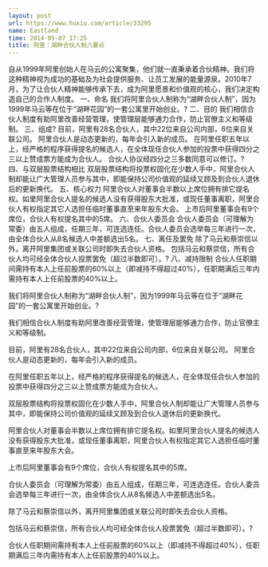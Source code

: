 ```yaml
---
layout: post
url: https://www.huxiu.com/article/33295
name: Eastland
time: 2014-05-07 17:25
title: 阿里：湖畔合伙人制八要点
---
```

自从1999年阿里创始人在马云的公寓聚集，他们就一直秉承着合伙精神。我们将这种精神视为成功的基础及为社会提供服务、让员工发展的能量源泉。2010年7月，为了让合伙人精神能够传承下去，成为阿里愿景和价值观的核心，我们决定构造自己的合作人制度。 一、命名 我们将阿里合伙人制称为“湖畔合伙人制”，因为1999年马云等在位于“湖畔花园”的一套公寓里开始创业。? 二、目的 我们相信合伙人制度有助阿里改善经营管理，使管理层能够通力合作，防止官僚主义和等级制。 三、组成? 目前，阿里有28名合伙人，其中22位来自公司内部，6位来自关联公司。 阿里合伙人是动态更新的，每年会引入新的成员。 在阿里任职五年以上，经严格的程序获得提名的候选人，在全体现任合伙人参加的投票中获得四分之三以上赞成票方能成为合伙人。 合伙人协议经四分之三多数同意可以修订。? 四、与双层股票结构相比 双层股票结构将投票权固化在少数人手中，阿里合伙人制却能让广大管理人员参与其中，即能保持公司价值观的延续又顾及到合伙人退休后的更新换代。 五、核心权力 阿里合伙人对董事会半数以上席位拥有排它提名权。如里阿里合伙人提名的候选人没有获得股东大批准，或现任董事离职，阿里合伙人有权指定其它人选担任临时董事直至来年股东大会。 上市后阿里董事会有9个席位，合伙人有权提名其中的5席。 六、合伙人委员会 合伙人委员会（可理解为常委）由五人组成，任期三年，可连选连任。合伙人委员会选举每三年进行一次，由全体合伙人从8名候选人中差额选出5名。 七、离任及罢免 除了马云和蔡崇信以外，离开阿里集团或关联公司时即失去合伙人资格。 包括马云和蔡崇信，所有合伙人均可经全体合伙人投票罢免（超过半数即可）。? 八、减持限制 合伙人任职期间需持有本人上任前股票的60%以上（即减持不得超过40%），任职期满后三年内需持有本人上任前股票的40%以上。

我们将阿里合伙人制称为“湖畔合伙人制”，因为1999年马云等在位于“湖畔花园”的一套公寓里开始创业。?

我们相信合伙人制度有助阿里改善经营管理，使管理层能够通力合作，防止官僚主义和等级制。

目前，阿里有28名合伙人，其中22位来自公司内部，6位来自关联公司。 阿里合伙人是动态更新的，每年会引入新的成员。

在阿里任职五年以上，经严格的程序获得提名的候选人，在全体现任合伙人参加的投票中获得四分之三以上赞成票方能成为合伙人。

双层股票结构将投票权固化在少数人手中，阿里合伙人制却能让广大管理人员参与其中，即能保持公司价值观的延续又顾及到合伙人退休后的更新换代。

阿里合伙人对董事会半数以上席位拥有排它提名权。如里阿里合伙人提名的候选人没有获得股东大批准，或现任董事离职，阿里合伙人有权指定其它人选担任临时董事直至来年股东大会。

上市后阿里董事会有9个席位，合伙人有权提名其中的5席。

合伙人委员会（可理解为常委）由五人组成，任期三年，可连选连任。合伙人委员会选举每三年进行一次，由全体合伙人从8名候选人中差额选出5名。

除了马云和蔡崇信以外，离开阿里集团或关联公司时即失去合伙人资格。

包括马云和蔡崇信，所有合伙人均可经全体合伙人投票罢免（超过半数即可）。?

合伙人任职期间需持有本人上任前股票的60%以上（即减持不得超过40%），任职期满后三年内需持有本人上任前股票的40%以上。

